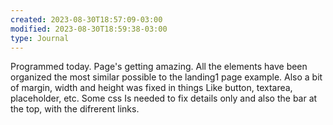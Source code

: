 ```yaml
---
created: 2023-08-30T18:57:09-03:00
modified: 2023-08-30T18:59:38-03:00
type: Journal
---
```


Programmed today. Page's getting amazing. All the elements have been organized the most similar possible to the landing1 page example. Also a bit of margin, width and height was fixed in things Like button, textarea, placeholder, etc.
Some css Is needed to fix details only and also the bar at the top, with the difrerent links.
